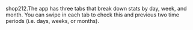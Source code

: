 shop212.The app has three tabs that break down stats by day, week, and month.
You can swipe in each tab to check this and previous two time periods (i.e. days, weeks, or months).
